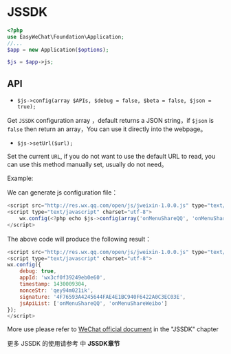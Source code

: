 # JSSDK

```php
<?php
use EasyWeChat\Foundation\Application;
//...
$app = new Application($options);

$js = $app->js;
```

## API

- `$js->config(array $APIs, $debug = false, $beta = false, $json = true);` 

Get `JSSDK` configuration array ，default returns a JSON string，if `$json` is `false` then return an array，You can use it directly into the webpage。

- `$js->setUrl($url);`

Set the current `URL`, if you do not want to use the default URL to read, you can use this method manually set, usually do not need。

Example:

We can generate js configuration file：

```js
<script src="http://res.wx.qq.com/open/js/jweixin-1.0.0.js" type="text/javascript" charset="utf-8"></script>
<script type="text/javascript" charset="utf-8">
    wx.config(<?php echo $js->config(array('onMenuShareQQ', 'onMenuShareWeibo'), true) ?>);
</script>
```
The above code will produce the following result：

```js
<script src="http://res.wx.qq.com/open/js/jweixin-1.0.0.js" type="text/javascript" charset="utf-8"></script>
<script type="text/javascript" charset="utf-8">
wx.config({
    debug: true,
    appId: 'wx3cf0f39249eb0e60',
    timestamp: 1430009304,
    nonceStr: 'qey94m021ik',
    signature: '4F76593A4245644FAE4E1BC940F6422A0C3EC03E',
    jsApiList: ['onMenuShareQQ', 'onMenuShareWeibo']
});
</script>
```

More use please refer to [WeChat official document](http://mp.weixin.qq.com/wiki/) in the "JSSDK" chapter

更多 JSSDK 的使用请参考  中 **JSSDK章节**